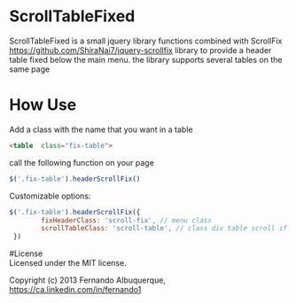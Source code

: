 # ScrollTableFixed


ScrollTableFixed is a small jquery library functions combined with ScrollFix https://github.com/ShiraNai7/jquery-scrollfix library to provide a header table fixed  below the main menu.
the library supports several tables on the same page


# How Use

Add a class with the name that you want in a table

```html
<table  class="fix-table">
```

call the following function on your page

```javascript
$('.fix-table').headerScrollFix()
```

Customizable options:
```javascript
$('.fix-table').headerScrollFix({		
        fixHeaderClass: 'scroll-fix', // menu class
        scrollTableClass: 'scroll-table', // class div table scroll if your page has a div to create a scroll on the table
 })
```			
#License	
Licensed under the MIT license.

Copyright (c) 2013 Fernando Albuquerque, https://ca.linkedin.com/in/fernando1
